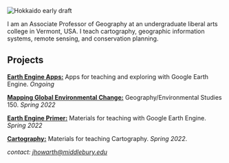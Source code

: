 ![Hokkaido early draft](/images/hokkaido_cropped.png)

I am an Associate Professor of Geography at an undergraduate liberal arts college in Vermont, USA. I teach cartography, geographic information systems, remote sensing, and conservation planning.

## Projects

[**Earth Engine Apps:**](https://jhowarth.users.earthengine.app/) Apps for teaching and exploring with Google Earth Engine. *Ongoing*

[**Mapping Global Environmental Change:**](https://geog0150.github.io/s22/) Geography/Environmental Studies 150. *Spring 2022*

[**Earth Engine Primer:**](https://github.com/jeffhowarth/eeprimer) Materials for teaching with Google Earth Engine. *Spring 2022*  

[**Cartography:**](https://geog0231.github.io/s22/) Materials for teaching Cartography. *Spring 2022*.  

*contact: jhowarth@middlebury.edu*  
